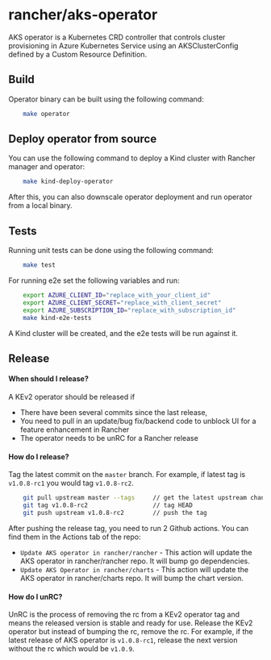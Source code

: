 # rancher/aks-operator

AKS operator is a Kubernetes CRD controller that controls cluster provisioning in Azure Kubernetes Service using an AKSClusterConfig defined by a Custom Resource Definition.

## Build

Operator binary can be built using the following command:

```bash
    make operator
```

## Deploy operator from source

You can use the following command to deploy a Kind cluster with Rancher manager and operator:

```bash
    make kind-deploy-operator
```

After this, you can also downscale operator deployment and run operator from a local binary.

## Tests

Running unit tests can be done using the following command:

```bash
    make test
```

For running e2e set the following variables and run:

```bash
    export AZURE_CLIENT_ID="replace_with_your_client_id"
    export AZURE_CLIENT_SECRET="replace_with_client_secret"
    export AZURE_SUBSCRIPTION_ID="replace_with_subscription_id"
    make kind-e2e-tests
```

A Kind cluster will be created, and the e2e tests will be run against it.

## Release

#### When should I release?

A KEv2 operator should be released if

* There have been several commits since the last release,
* You need to pull in an update/bug fix/backend code to unblock UI for a feature enhancement in Rancher
* The operator needs to be unRC for a Rancher release

#### How do I release?

Tag the latest commit on the `master` branch. For example, if latest tag is `v1.0.8-rc1` you would tag `v1.0.8-rc2`.

```bash
    git pull upstream master --tags     // get the latest upstream changes (not your fork)
    git tag v1.0.8-rc2                  // tag HEAD
    git push upstream v1.0.8-rc2        // push the tag
```

After pushing the release tag, you need to run 2 Github actions. You can find them in the Actions tab of the repo:

* `Update AKS operator in rancher/rancher` - This action will update the AKS operator in rancher/rancher repo. It will bump go dependencies.
* `Update AKS Operator in rancher/charts` - This action will update the AKS operator in rancher/charts repo. It will bump the chart version.

#### How do I unRC?

UnRC is the process of removing the rc from a KEv2 operator tag and means the released version is stable and ready for use. Release the KEv2 operator but instead of bumping the rc, remove the rc. For example, if the latest release of AKS operator is `v1.0.8-rc1`, release the next version without the rc which would be `v1.0.9`.
